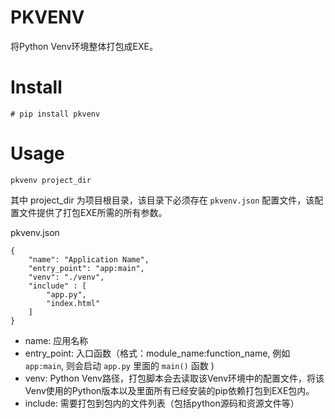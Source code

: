 # PKVENV

将Python Venv环境整体打包成EXE。

# Install

```
# pip install pkvenv
```

# Usage


```
pkvenv project_dir
```

其中 project_dir 为项目根目录，该目录下必须存在 `pkvenv.json` 配置文件，该配置文件提供了打包EXE所需的所有参数。

pkvenv.json

```
{
    "name": "Application Name",
    "entry_point": "app:main",
    "venv": "./venv",
    "include" : [
        "app.py",
        "index.html"
    ]
}

```

* name: 应用名称
* entry_point: 入口函数（格式：module_name:function_name, 例如 `app:main`, 则会启动 `app.py` 里面的 `main()` 函数 ) 
* venv: Python Venv路径，打包脚本会去读取该Venv环境中的配置文件，将该Venv使用的Python版本以及里面所有已经安装的pip依赖打包到EXE包内。
* include: 需要打包到包内的文件列表（包括python源码和资源文件等）

